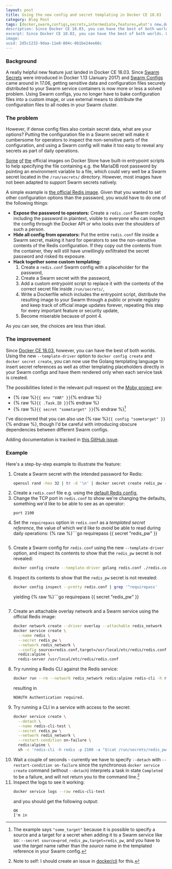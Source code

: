 ```yaml
---
layout: post
title: Using the new config and secret templating in Docker CE 18.03
category: Blog Post
tags: [docker,swarm,configs,secrets,intermediate,features,what's new,docker ce]
description: Since Docker CE 18.03, you can have the best of both worlds. Using the new --template-driver option to docker config create and docker secret create, you can insert secret references as well as other templating placeholders directly in your Swarm configs, evaluated at task creation time.
excerpt: Since Docker CE 18.03, you can have the best of both worlds. Using the new --template-driver option to docker config create and docker secret create, you can insert secret references as well as other templating placeholders directly in your Swarm configs, evaluated at task creation time.
image: 
uuid: 2d5c1232-9daa-11e8-804c-0b1be24ee66c
---
```


### Background
A really helpful new feature just landed in Docker CE 18.03. Since [Swarm Secrets](https://docs.docker.com/engine/swarm/secrets/) were introduced in Docker 1.13 (January 2017) and [Swarm Configs](https://docs.docker.com/engine/swarm/configs/) came around in 17.06, getting sensitive data and configuration files securely distributed to your Swarm service containers is now more or less a solved problem. Using Swarm configs, you no longer have to bake configuration files into a custom image, or use external means to distribute the configuration files to all nodes in your Swarm cluster.

### The problem

However, if dense config files also contain secret data, what are your options? Putting the configuration file in a Swarm secret will make it cumbersome for operators to inspect the non-sensitive parts of the configuration, and using a Swarm config will make it too easy to reveal any secrets as part of daily operations.

[Some](https://store.docker.com/images/mariadb) [of](https://store.docker.com/images/wordpress) [the](https://store.docker.com/images/postgres) official images on Docker Store have built-in entrypoint scripts to help specifying the file containing e.g. the MariaDB root password by pointing an environment variable to a file, which could very well be a Swarm secret located in the `/run/secrets/` directory. However, most images have not been adapted to support Swarm secrets natively.

A simple example is [the official Redis image](https://store.docker.com/images/redis). Given that you wanted to set other configuration options than the password, you would have to do one of the following things:
* **Expose the password to operators:** Create a `redis.conf` Swarm config including the password in plaintext, visible to everyone who can inspect the config through the Docker API or who looks over the shoulders of such a person.
* **Hide all config from operators:** Put the entire `redis.conf` file inside a Swarm secret, making it hard for operators to see the non-sensitive contents of the Redis configuration. If they copy out the contents from the container, they will still have unwillingly exfiltrated the secret password and risked its exposure.
* **Hack together some custom templating:**
  1. Create a `redis.conf` Swarm config with a placeholder for the password,
  2. Create a Swarm secret with the password,
  3. Add a custom entrypoint script to replace it with the contents of the correct secret file inside `/run/secrets/`,
  4. Write a Dockerfile which includes the entrypoint script, distribute the resulting image to your Swarm through a public or private registry and keep track of official image updates forever, repeating this step for every important feature or security update,
  5. Become miserable because of point 4.

As you can see, the choices are less than ideal.

### The improvement
Since [Docker CE 18.03](https://docs.docker.com/release-notes/docker-ce/#18030-ce-2018-03-21), however, you can have the best of both worlds. Using the new `--template-driver` option to `docker config create` and `docker secret create`, you can now use the Golang templating language to insert secret references as well as other templating placeholders directly in your Swarm configs and have them rendered only when each service task is created.

The possibilities listed in the relevant pull request on the [Moby project](https://github.com/moby/moby/pull/33702) are:
* {% raw %}`{{ env "VAR" }}`{% endraw %}
* {% raw %}`{{ .Task.ID }}`{% endraw %}
* {% raw %}`{{ secret "sometarget" }}`{% endraw %}[^1]

I've discovered that you can also use {% raw %}`{{ config "sometarget" }}`{% endraw %}, though I'd be careful with introducing obscure dependencies between different Swarm configs.

Adding documentation is tracked in [this GitHub issue](https://github.com/docker/docker.github.io/issues/6207).

### Example
Here's a step-by-step example to illustrate the feature:

1. Create a Swarm secret with the intended password for Redis:
    ```bash
    openssl rand -hex 32 | tr -d '\n' | docker secret create redis_pw -
    ```
2. Create a `redis.conf` file e.g. using the [default Redis config](http://download.redis.io/redis-stable/redis.conf),
3. Change the TCP port in `redis.conf` to show we're changing the defaults, something we'd like to be able to see as an operator:
    ```
    port 2100
    ```
4. Set the `requirepass` option in `redis.conf` as a _templated secret reference_, the value of which we'd like to _avoid_ be able to read during daily operations:
    {% raw %}```go
    requirepass {{ secret "redis_pw" }}
    ```{% endraw %}
5. Create a Swarm config for `redis.conf` using the new `--template-driver` option, and inspect its contents to show that the `redis_pw` secret is not revealed:
    ```bash
    docker config create --template-driver golang redis.conf ./redis.conf
    ```
6. Inspect its contents to show that the `redis_pw` secret is not revealed:
    ```bash
    docker config inspect --pretty redis.conf | grep '^requirepass'
    ```
   yielding
    {% raw %}```go
    requirepass {{ secret "redis_pw" }}
    ```{% endraw %}
7. Create an attachable overlay network and a Swarm service using the official Redis image:
    ```bash
    docker network create --driver overlay --attachable redis_network
    docker service create \
      --name redis \
      --secret redis_pw \
      --network redis_network \
      --config source=redis.conf,target=/usr/local/etc/redis/redis.conf \
      redis:alpine \
      redis-server /usr/local/etc/redis/redis.conf
    ```
8. Try running a Redis CLI against the Redis service:
    ```bash
    docker run --rm --network redis_network redis:alpine redis-cli -h redis -p 2100 set x "I'm in"
    ```
   resulting in
    ```bash
    NOAUTH Authentication required.
    ```
9. Try running a CLI in a service with access to the secret:
    ```bash
    docker service create \
      --detach \
      --name redis-cli-test \
      --secret redis_pw \
      --network redis_network \
      --restart-condition on-failure \
      redis:alpine \
      sh -c 'redis-cli -h redis -p 2100 -a "$(cat /run/secrets/redis_pw)" set x "I'"'"'m in"; redis-cli -h redis -p 2100 -a "$(cat /run/secrets/redis_pw)" get x'
10. Wait a couple of seconds - currently we have to specify `--detach` with `--restart-condition on-failure` since the synchronous `docker service create` command (without `--detach`) interprets a task in state `Completed` to be a failure, and will not return you to the command line.[^2]
11. Inspect the logs to see it working:
    ```bash
    docker service logs --raw redis-cli-test
    ```        
    and you should get the following output:
    ```none
    OK
    I'm in
    ```

[^1]: The example says `"some_target"` because it is possible to specify a source and a target for a secret when adding it to a Swarm service like so: `--secret source=prod_redis_pw,target=redis_pw`, and you have to use the _target_ name rather than the _source_ name in the templated reference in your Swarm config.
[^2]: Note to self: I should create an issue in [docker/cli](https://github.com/docker/cli) for this.
